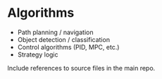 # Algorithms

- Path planning / navigation
- Object detection / classification
- Control algorithms (PID, MPC, etc.)
- Strategy logic

Include references to source files in the main repo.
